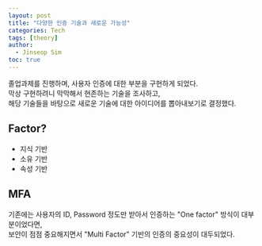 ```yaml
---
layout: post
title: "다양한 인증 기술과 새로운 가능성"
categories: Tech
tags: [theory]
author:
  - Jinseop Sim
toc: true
---
```

졸업과제를 진행하며, 사용자 인증에 대한 부분을 구현하게 되었다.  
막상 구현하려니 막막해서 현존하는 기술을 조사하고,  
해당 기술들을 바탕으로 새로운 기술에 대한 아이디어를 뽑아내보기로 결정했다.   

## Factor?
- 지식 기반
- 소유 기반
- 속성 기반

## MFA
기존에는 사용자의 ID, Password 정도만 받아서 인증하는 "One factor" 방식이 대부분이었다면,  
보안이 점점 중요해지면서 "Multi Factor" 기반의 인증의 중요성이 대두되었다.  